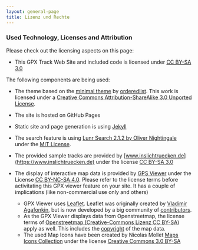 ```yaml
---
layout: general-page
title: Lizenz und Rechte
---
```


### Used Technology, Licenses and Attribution 

Please check out the licensing aspects on this page:

* This GPX Track Web Site and included code is licensed under <a href="http://creativecommons.org/licenses/by-sa/3.0/" target="_blank">CC BY-SA 3.0</a><br>

The following components are being used:

* The theme based on the [minimal theme](https://github.com/pages-themes/minimal) by [orderedlist](https://github.com/orderedlist). 
This work is licensed under a [Creative Commons Attribution-ShareAlike 3.0 Unported License](http://creativecommons.org/licenses/by-sa/3.0/).

* The site is hosted on GitHub Pages 

* Static site and page generation is using [Jekyll](https://jekyllrb.com/)

* The search feature is using [Lunr Search 2.1.2 by Oliver Nightingale](http://lunrjs.com) under the [MIT License](https://github.com/olivernn/lunr.js/blob/master/LICENSE).

* The provided sample tracks are provided by [www.inslichtruecken.de](https://www.inslichtruecken.de) under the license [CC BY-SA 3.0](http://creativecommons.org/licenses/by-sa/3.0/)

* The display of interactive map data is provided by [GPS Viewer](https://www.j-berkemeier.de/GPXViewer/) under  the License [CC BY-NC-SA 4.0](https://creativecommons.org/licenses/by-nc-sa/4.0/deed.de). 
  Please refer to the license terms before activitating this GPX viewer feature on your site. It has a couple of implications (like non-commercial use only and others)
  
  * GPX Viewer uses [Leaflet](https://leafletjs.com/). Leaflet was originally created by [Vladimir Agafonkin](https://agafonkin.com/), but is now developed by a big community of [contributors](https://github.com/Leaflet/Leaflet/graphs/contributors).
  * As the GPX Viewer displays data from Openstreetmap, the license terms of [Openstreetmap (Creative-Commons Lizenz CC BY-SA](https://creativecommons.org/licenses/by-sa/2.0/)) apply as well. This includes the [copyright](www.openstreetmap.org/copyright) of the map data.
  * The used Map Icons have been created by Nicolas Mollet [Maps Icons Collection](https://mapicons.mapsmarker.com) under the license [Creative Commons 3.0 BY-SA](https://creativecommons.org/licenses/by-sa/3.0/)
   



 



